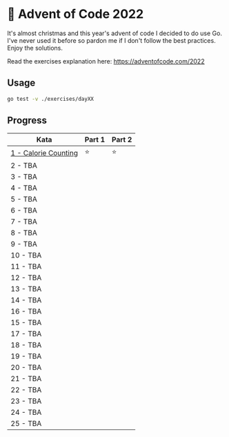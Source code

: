 # 🎄 Advent of Code 2022

It's almost christmas and this year's advent of code I decided to do use Go. I've never used it before so pardon me if I don't follow the best practices. Enjoy the solutions.

Read the exercises explanation here: https://adventofcode.com/2022

## Usage

```bash
go test -v ./exercises/dayXX
```

## Progress

| Kata                                             | Part 1 | Part 2 |
| ------------------------------------------------ | ------ | ------ |
| [1 - Calorie Counting](exercises/day01/day01.go) | ⭐️      | ⭐️      |
| 2 - TBA                                          |        |        |
| 3 - TBA                                          |        |        |
| 4 - TBA                                          |        |        |
| 5 - TBA                                          |        |        |
| 6 - TBA                                          |        |        |
| 7 - TBA                                          |        |        |
| 8 - TBA                                          |        |        |
| 9 - TBA                                          |        |        |
| 10 - TBA                                         |        |        |
| 11 - TBA                                         |        |        |
| 12 - TBA                                         |        |        |
| 13 - TBA                                         |        |        |
| 14 - TBA                                         |        |        |
| 16 - TBA                                         |        |        |
| 15 - TBA                                         |        |        |
| 17 - TBA                                         |        |        |
| 18 - TBA                                         |        |        |
| 19 - TBA                                         |        |        |
| 20 - TBA                                         |        |        |
| 21 - TBA                                         |        |        |
| 22 - TBA                                         |        |        |
| 23 - TBA                                         |        |        |
| 24 - TBA                                         |        |        |
| 25 - TBA                                         |        |        |